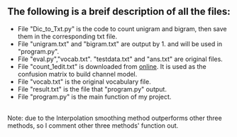 ## The following is a breif description of all the files:
  * File "Dic_to_Txt.py" is the code to count unigram and bigram, then save them in the corresponding txt file.
  * File "unigram.txt" and "bigram.txt" are output by 1. and will be used in "program.py".
  * File "eval.py","vocab.txt". "testdata.txt" and "ans.txt" are original files.
  * File "count_1edit.txt" is downloaded from [online](https://norvig.com/ngrams/count_1edit.t). It is used as the 
confusion matrix to build channel model.
  * File "vocab.txt" is the original vocabulary file. 
  * File "result.txt" is the file that "program.py" output.
  * File "program.py" is the main function of my project.
  <br>
  Note: due to the Interpolation smoothing method outperforms other three methods, so I comment other three methods' function out.
